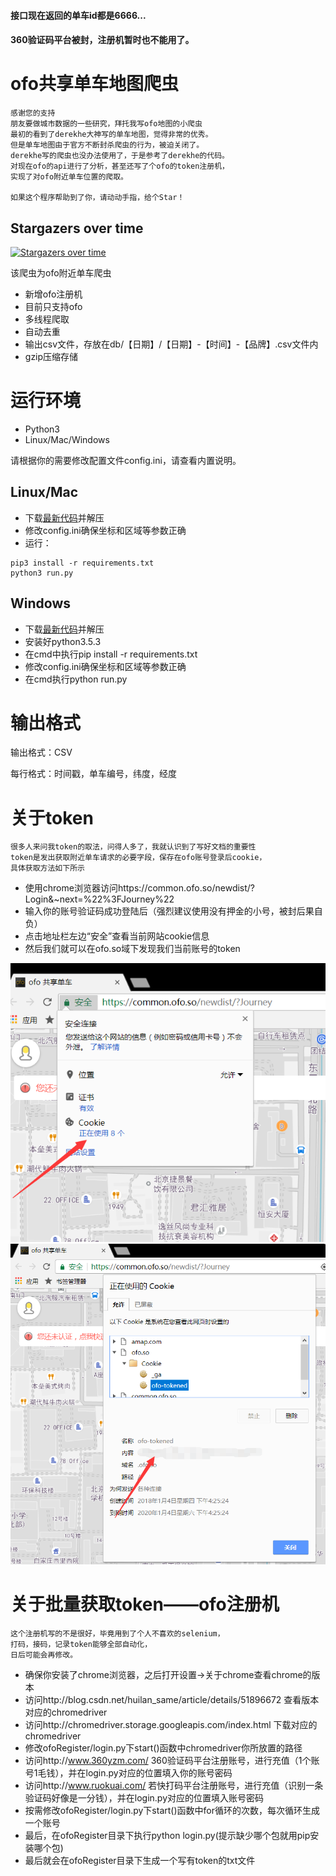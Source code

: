 #### 接口现在返回的单车id都是6666...
#### 360验证码平台被封，注册机暂时也不能用了。

ofo共享单车地图爬虫
====================

```
感谢您的支持
朋友要做城市数据的一些研究，拜托我写ofo地图的小爬虫
最初的看到了derekhe大神写的单车地图，觉得非常的优秀。
但是单车地图由于官方不断封杀爬虫的行为，被迫关闭了。
derekhe写的爬虫也没办法使用了，于是参考了derekhe的代码。
对现在ofo的api进行了分析，甚至还写了个ofo的token注册机，
实现了对ofo附近单车位置的爬取。

如果这个程序帮助到了你，请动动手指，给个Star！
```
## Stargazers over time
[![Stargazers over time](https://starchart.cc/SilverBooker/ofoSpider.svg)](https://starchart.cc/SilverBooker/ofoSpider)

该爬虫为ofo附近单车爬虫
* 新增ofo注册机
* 目前只支持ofo
* 多线程爬取
* 自动去重
* 输出csv文件，存放在db/【日期】/【日期】-【时间】-【品牌】.csv文件内
* gzip压缩存储

# 运行环境
* Python3
* Linux/Mac/Windows

请根据你的需要修改配置文件config.ini，请查看内置说明。

## Linux/Mac
* 下载[最新代码](https://github.com/SilverBooker/ofoSpider/archive/master.zip)并解压
* 修改config.ini确保坐标和区域等参数正确
* 运行：
```
pip3 install -r requirements.txt
python3 run.py
```

## Windows
* 下载[最新代码](https://github.com/SilverBooker/ofoSpider/archive/master.zip)并解压
* 安装好python3.5.3
* 在cmd中执行pip install -r requirements.txt
* 修改config.ini确保坐标和区域等参数正确
* 在cmd执行python run.py

# 输出格式

输出格式：CSV

每行格式：时间戳，单车编号，纬度，经度

# 关于token
```
很多人来问我token的取法，问得人多了，我就认识到了写好文档的重要性
token是发出获取附近单车请求的必要字段，保存在ofo账号登录后cookie，
具体获取方法如下所示
```
* 使用chrome浏览器访问https://common.ofo.so/newdist/?Login&~next=%22%3FJourney%22
* 输入你的账号验证码成功登陆后（强烈建议使用没有押金的小号，被封后果自负）
* 点击地址栏左边“安全”查看当前网站cookie信息
* 然后我们就可以在ofo.so域下发现我们当前账号的token

![图1](/image/1.png)
![图2](/image/2.png)

# 关于批量获取token——ofo注册机
```
这个注册机写的不是很好，毕竟用到了个人不喜欢的selenium，
打码，接码，记录token能够全部自动化，
日后可能会再修改。
```
* 确保你安装了chrome浏览器，之后打开设置->关于chrome查看chrome的版本
* 访问http://blog.csdn.net/huilan_same/article/details/51896672 查看版本对应的chromedriver
* 访问http://chromedriver.storage.googleapis.com/index.html 下载对应的chromedriver
* 修改ofoRegister/login.py下start()函数中chromedriver你所放置的路径
* 访问http://www.360yzm.com/ 360验证码平台注册账号，进行充值（1个账号1毛钱），并在login.py对应的位置填入你的账号密码
* 访问http://www.ruokuai.com/ 若快打码平台注册账号，进行充值（识别一条验证码好像是一分钱），并在login.py对应的位置填入账号密码
* 按需修改ofoRegister/login.py下start()函数中for循环的次数，每次循环生成一个账号
* 最后，在ofoRegister目录下执行python login.py(提示缺少哪个包就用pip安装哪个包)
* 最后就会在ofoRegister目录下生成一个写有token的txt文件
